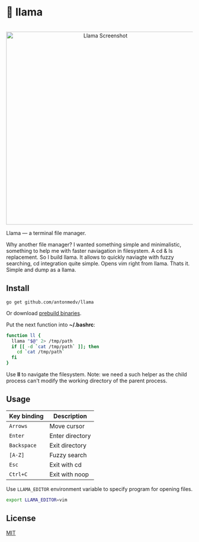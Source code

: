 # 🦙 llama

<p align="center">
  <br>
  <img src="https://medv.io/assets/llama/llama.gif" width="520" alt="Llama Screenshot">
  <br>
</p>

Llama — a terminal file manager.

Why another file manager? I wanted something simple and minimalistic, something to help me with faster naviagation in filesystem. A cd & ls replacement.
So I build llama. It allows to quickly naviagte with fuzzy searching, cd integration quite simple. Opens vim right from llama. Thats it. Simple and dump as a llama.

## Install

```
go get github.com/antonmedv/llama
```

Or download [prebuild binaries](https://github.com/antonmedv/llama/releases).

Put the next function into **~/.bashrc**:

```bash
function ll {
  llama "$@" 2> /tmp/path
  if [[ -d `cat /tmp/path` ]]; then
    cd `cat /tmp/path`
  fi
}
```

Use **ll** to navigate the filesystem. Note: we need a such helper as the child
process can't modify the working directory of the parent process.

## Usage

| Key binding | Description     |
|-------------|-----------------|
| `Arrows`    | Move cursor     |
| `Enter`     | Enter directory |
| `Backspace` | Exit directory  |
| `[A-Z]`     | Fuzzy search    |
| `Esc`       | Exit with cd    |
| `Ctrl+C`    | Exit with noop  |

Use `LLAMA_EDITOR` environment variable to specify program for opening files.

```bash
export LLAMA_EDITOR=vim
```

## License

[MIT](LICENSE)
